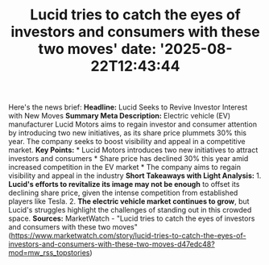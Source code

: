 ﻿---
title: "Lucid tries to catch the eyes of investors and consumers with these two moves'
date: '2025-08-22T12:43:44"
category: "Markets"
summary: ""
slug: "lucid tries to catch the eyes of investors and consumers wit"
source_urls:
  - "https://www.marketwatch.com/story/lucid-tries-to-catch-the-eyes-of-investors-and-consumers-with-these-two-moves-d47edc48?mod=mw_rss_topstories"
seo:
  title: "Lucid tries to catch the eyes of investors and consumers with these two moves | Hash n Hedge'
  description: '"
  keywords: ["news", "markets", "brief"]
---
Here's the news brief:  **Headline:** Lucid Seeks to Revive Investor Interest with New Moves  **Summary Meta Description:** Electric vehicle (EV) manufacturer Lucid Motors aims to regain investor and consumer attention by introducing two new initiatives, as its share price plummets 30% this year. The company seeks to boost visibility and appeal in a competitive market.  **Key Points:**  * Lucid Motors introduces two new initiatives to attract investors and consumers * Share price has declined 30% this year amid increased competition in the EV market * The company aims to regain visibility and appeal in the industry  **Short Takeaways with Light Analysis:**  1. **Lucid's efforts to revitalize its image may not be enough** to offset its declining share price, given the intense competition from established players like Tesla. 2. **The electric vehicle market continues to grow**, but Lucid's struggles highlight the challenges of standing out in this crowded space.  **Sources:** MarketWatch - "Lucid tries to catch the eyes of investors and consumers with these two moves" (https://www.marketwatch.com/story/lucid-tries-to-catch-the-eyes-of-investors-and-consumers-with-these-two-moves-d47edc48?mod=mw_rss_topstories) 
